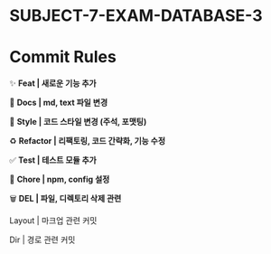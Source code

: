 # SUBJECT-7-EXAM-DATABASE-3



# Commit Rules
✨ **Feat | 새로운 기능 추가**

📝 **Docs | md, text 파일 변경**

🎨 **Style | 코드 스타일 변경 (주석, 포맷팅)**

♻️ **Refactor | 리팩토링, 코드 간략화, 기능 수정**

✅ **Test | 테스트 모듈 추가**

🔧 **Chore | npm, config 설정**

🗑️ **DEL | 파일, 디렉토리 삭제 관련**

Layout | 마크업 관련 커밋

Dir | 경로 관련 커밋

